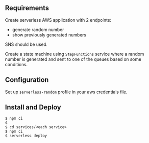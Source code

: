 ## Requirements
Create serverless AWS application with 2 endpoints:
- generate random number
- show previously generated numbers

SNS should be used.

Create a state machine using `StepFunctions` service where a random number is generated and sent to one of the queues
based on some conditions.

## Configuration
Set up `serverless-random` profile in your aws credentials file.

## Install and Deploy
```
$ npm ci
$
$ cd services/<each service>
$ npm ci
$ serverless deploy
```